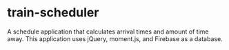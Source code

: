 # train-scheduler

A schedule application that calculates arrival times and amount of time away. This application uses jQuery, moment.js, and Firebase as a database.
